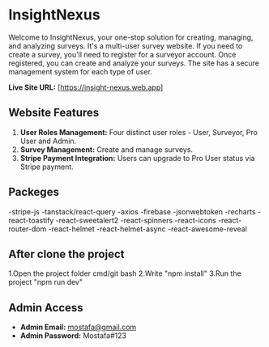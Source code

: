 # InsightNexus

Welcome to InsightNexus, your one-stop solution for creating, managing, and analyzing surveys. It's a multi-user survey website. If you need to create a survey, you'll need to register for a surveyor account. Once registered, you can create and analyze your surveys. The site has a secure management system for each type of user.

**Live Site URL:** [https://insight-nexus.web.app]

## Website Features

1. **User Roles Management:** Four distinct user roles - User, Surveyor, Pro User and Admin.
2. **Survey Management:** Create and manage surveys.
3. **Stripe Payment Integration:** Users can upgrade to Pro User status via Stripe payment.

## Packeges

-stripe-js
-tanstack/react-query
-axios
-firebase
-jsonwebtoken
-recharts
-react-toastify
-react-sweetalert2
-react-spinners
-react-icons
-react-router-dom
-react-helmet
-react-helmet-async
-react-awesome-reveal

## After clone the project

1.Open the project folder cmd/git bash
2.Write "npm install"
3.Run the project "npm run dev"

## Admin Access

- **Admin Email:** mostafa@gmail.com
- **Admin Password:** Mostafa#123

